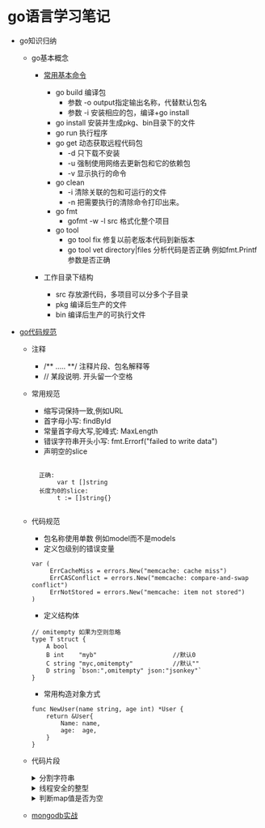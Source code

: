# go语言学习笔记

- go知识归纳
  - go基本概念
    - [常用基本命令](https://github.com/astaxie/build-web-application-with-golang/blob/master/zh/01.3.md)
       - go build 编译包
            - 参数 -o output指定输出名称，代替默认包名
            - 参数 -i 安装相应的包，编译+go install
       - go install 安装并生成pkg、bin目录下的文件
       - go run  执行程序
       - go get 动态获取远程代码包
            - -d 只下载不安装
            - -u 强制使用网络去更新包和它的依赖包
            - -v 显示执行的命令
       - go clean
            - -i 清除关联的包和可运行的文件
            - -n 把需要执行的清除命令打印出来。
       - go fmt 
            - gofmt -w -l src 格式化整个项目
       - go tool
            - go tool fix 修复以前老版本代码到新版本
            - go tool vet directory|files 分析代码是否正确 例如fmt.Printf参数是否正确


    - 工作目录下结构
       - src 存放源代码，多项目可以分多个子目录
       - pkg 编译后生产的文件 
       - bin 编译后生产的可执行文件

- [go代码规范](http://colobu.com/2017/02/07/write-idiomatic-golang-codes/?hmsr=toutiao.io&utm_medium=toutiao.io&utm_source=toutiao.io)

   - 注释
       - /** .....  **/ 注释片段、包名解释等
       - // 某段说明. 开头留一个空格

   - 常用规范
       - 缩写词保持一致,例如URL
       - 首字母小写: findById
       - 常量首字母大写,驼峰式: MaxLength
       - 错误字符串开头小写: fmt.Errorf("failed to write data")
       - 声明空的slice
       <pre><code>
       正确:
            var t []string
       长度为0的slice:
            t := []string{}
       </code></pre>

   - 代码规范
       - 包名称使用单数 例如model而不是models
       - 定义包级别的错误变量
       ```
       var (
	        ErrCacheMiss = errors.New("memcache: cache miss")
	        ErrCASConflict = errors.New("memcache: compare-and-swap conflict")
	        ErrNotStored = errors.New("memcache: item not stored")
	   )
       ```
       - 定义结构体
       ```
       // omitempty 如果为空则忽略
       type T struct {
           A bool
           B int    "myb"                     //默认0
           C string "myc,omitempty"           //默认""
           D string `bson:",omitempty" json:"jsonkey"`
       }
       ```
       - 常用构造对象方式
       ```
       func NewUser(name string, age int) *User {
           return &User{
               Name: name,
               age:  age,
           }
       }
       ```

   - 代码片段
     <details>
     <summary>分割字符串</summary>
     <pre><code>
     str := "223,344,"
	 fmt.Println(strings.Contains(str,","))
	 s := strings.Split(str,",")
	 for j := 0; j< len(s) ; j++  {
		fmt.Println(s[j])
	 }
     </code></pre>
     </details>

     <details>
     <summary>线程安全的整型</summary>
     <pre><code>
     type safepending struct {
         pending int
         mutex   sync.RWMutex
     }
     func (s *safepending) Inc() {
         s.mutex.Lock()
         s.pending++
         s.mutex.Unlock()
     }
     func (s *safepending) Dec() {
         s.mutex.Lock()
         s.pending--
         s.mutex.Unlock()
     }
     func (s *safepending) Get() int {
         s.mutex.RLock()
         n := s.pending
         s.mutex.RUnlock()
         return n
     }
     嵌套写法
     type safepending struct {
         pending int
         sync.RWMutex
     }
     func (s *safepending) Inc() {
         s.Lock()
         s.pending++
         s.Unlock()
     }
     func (s *safepending) Dec() {
         s.Lock()
         s.pending--
         s.Unlock()
     }
     func (s *safepending) Get() int {
         s.RLock()
         n := s.pending
         s.RUnlock()
         return n
     }
     </code></pre>
     </details>
     <details>
       <summary>判断map值是否为空</summary>
       <pre><code>
            value, ok := myMap[myKey]
            if ok {
                //存在
            }
       </code></pre>
     </details>
   - [mongodb实战](https://github.com/leonguo/go/blob/master/db/mongodb/mongo.md)
